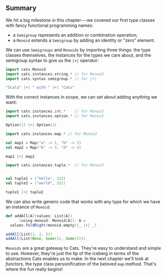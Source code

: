 ## Summary

We hit a big milestone in this chapter---we covered
our first type classes with fancy functional programming names:

 -  a `Semigroup` represents an addition or combination operation;
 -  a `Monoid` extends a `Semigroup` by adding an identity or "zero" element.

We can use `Semigroups` and `Monoids` by importing three things:
the type classes themselves, the instances for the types we care about,
and the semigroup syntax to give us the `|+|` operator:

```scala mdoc:silent
import cats.Monoid
import cats.instances.string.* // for Monoid
import cats.syntax.semigroup.* // for |+|
```

```scala mdoc
"Scala" |+| " with " |+| "Cats"
```

With the correct instances in scope,
we can set about adding anything we want:

```scala mdoc:silent
import cats.instances.int.*    // for Monoid
import cats.instances.option.* // for Monoid
```

```scala mdoc
Option(1) |+| Option(2)
```

```scala mdoc:silent
import cats.instances.map.* // for Monoid

val map1 = Map("a" -> 1, "b" -> 2)
val map2 = Map("b" -> 3, "d" -> 4)
```

```scala mdoc
map1 |+| map2
```

```scala mdoc:silent
import cats.instances.tuple.*  // for Monoid


val tuple1 = ("hello", 123)
val tuple2 = ("world", 321)
```

```scala mdoc
tuple1 |+| tuple2
```

We can also write generic code that works with any type
for which we have an instance of `Monoid`:

```scala mdoc:silent
def addAll[A](values: List[A])
      (using monoid: Monoid[A]): A =
  values.foldRight(monoid.empty)(_ |+| _)
```

```scala mdoc
addAll(List(1, 2, 3))
addAll(List(None, Some(1), Some(2)))
```

`Monoids` are a great gateway to Cats.
They're easy to understand and simple to use.
However, they're just the tip of the iceberg
in terms of the abstractions Cats enables us to make.
In the next chapter we'll look at *functors*,
the type class personification of the beloved `map` method.
That's where the fun really begins!
